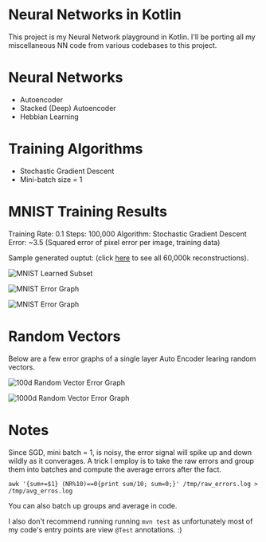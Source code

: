 Neural Networks in Kotlin
=========================

This project is my Neural Network playground in Kotlin. I'll be porting all my miscellaneous NN code from various codebases to this project.

# Neural Networks

- Autoencoder
- Stacked (Deep) Autoencoder
- Hebbian Learning


# Training Algorithms

- Stochastic Gradient Descent
- Mini-batch size = 1



# MNIST Training Results

Training Rate: 0.1
Steps: 100,000
Algorithm: Stochastic Gradient Descent
Error: ~3.5 (Squared error of pixel error per image, training data)

Sample generated ouptut: (click [here](https://raw.githubusercontent.com/kennycason/neural_network_kotlin/master/results/data/mnist_auto_encoder_generated.png) to see all 60,000k reconstructions).

![MNIST Learned Subset](https://raw.githubusercontent.com/kennycason/neural_network_kotlin/master/results/data/mnist_auto_encoder_generated_subset.png)

![MNIST Error Graph](https://raw.githubusercontent.com/kennycason/neural_network_kotlin/master/results/data/mnist_auto_encoder_error_graph.png)

![MNIST Error Graph](https://raw.githubusercontent.com/kennycason/neural_network_kotlin/master/results/data/mnist_auto_encoder_1m_steps_error_graph.png)

# Random Vectors

Below are a few error graphs of a single layer Auto Encoder learing random vectors.

![100d Random Vector Error Graph](https://raw.githubusercontent.com/kennycason/neural_network_kotlin/master/results/data/100d_random_vector_auto_encoder_error_graph.png)

![1000d Random Vector Error Graph](https://raw.githubusercontent.com/kennycason/neural_network_kotlin/master/results/data/1000d_random_vector_auto_encoder_error_graph.png)


# Notes

Since SGD, mini batch = 1, is noisy, the error signal will spike up and down wildly as it converages. A trick I employ is to take the raw errors and group them into batches and compute the average errors after the fact.

```awk '{sum+=$1} (NR%10)==0{print sum/10; sum=0;}' /tmp/raw_errors.log > /tmp/avg_erros.log```

You can also batch up groups and average in code.

I also don't recommend running running `mvn test` as unfortunately most of my code's entry points are view `@Test` annotations. :) 
